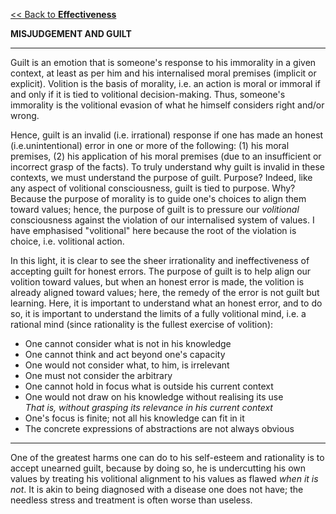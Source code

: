 [<< Back to **Effectiveness**](https://pranigopu.github.io/effectiveness)

**MISJUDGEMENT AND GUILT**

---

Guilt is an emotion that is someone's response to his immorality in a given context, at least as per him and his internalised moral premises (implicit or explicit). Volition is the basis of morality, i.e. an action is moral or immoral if and only if it is tied to volitional decision-making. Thus, someone's immorality is the volitional evasion of what he himself considers right and/or wrong.

Hence, guilt is an invalid (i.e. irrational) response if one has made an honest (i.e.unintentional) error in one or more of the following: (1) his moral premises, (2) his application of his moral premises (due to an insufficient or incorrect grasp of the facts). To truly understand why guilt is invalid in these contexts, we must understand the purpose of guilt. Purpose? Indeed, like any aspect of volitional consciousness, guilt is tied to purpose. Why? Because the purpose of morality is to guide one's choices to align them toward values; hence, the purpose of guilt is to pressure our _volitional_ consciousness against the violation of our internalised system of values. I have emphasised "volitional" here because the root of the violation is choice, i.e. volitional action.

In this light, it is clear to see the sheer irrationality and ineffectiveness of accepting guilt for honest errors. The purpose of guilt is to help align our volition toward values, but when an honest error is made, the volition is already aligned toward values; here, the remedy of the error is not guilt but learning. Here, it is important to understand what an honest error, and to do so, it is important to understand the limits of a fully volitional mind, i.e. a rational mind (since rationality is the fullest exercise of volition):

- One cannot consider what is not in his knowledge
- One cannot think and act beyond one's capacity
- One would not consider what, to him, is irrelevant
- One must not consider the arbitrary
- One cannot hold in focus what is outside his current context
- One would not draw on his knowledge without realising its use <br> _That is, without grasping its relevance in his current context_
- One's focus is finite; not all his knowledge can fit in it
- The concrete expressions of abstractions are not always obvious

---

One of the greatest harms one can do to his self-esteem and rationality is to accept unearned guilt, because by doing so, he is undercutting his own values by treating his volitional alignment to his values as flawed _when it is not_. It is akin to being diagnosed with a disease one does not have; the needless stress and treatment is often worse than useless.